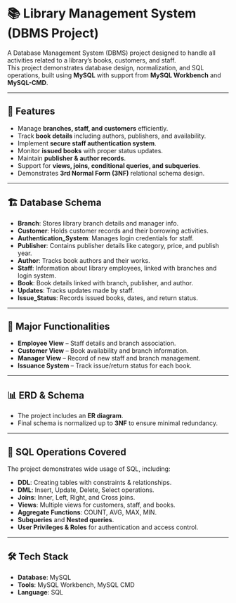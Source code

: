 # 📚 Library Management System (DBMS Project)

A Database Management System (DBMS) project designed to handle all activities related to a library’s books, customers, and staff.  
This project demonstrates database design, normalization, and SQL operations, built using **MySQL** with support from **MySQL Workbench** and **MySQL-CMD**.

---

## 🚀 Features

- Manage **branches, staff, and customers** efficiently.  
- Track **book details** including authors, publishers, and availability.  
- Implement **secure staff authentication system**.  
- Monitor **issued books** with proper status updates.  
- Maintain **publisher & author records**.  
- Support for **views, joins, conditional queries, and subqueries**.  
- Demonstrates **3rd Normal Form (3NF)** relational schema design.  

---

## 🏗️ Database Schema

- **Branch**: Stores library branch details and manager info.  
- **Customer**: Holds customer records and their borrowing activities.  
- **Authentication_System**: Manages login credentials for staff.  
- **Publisher**: Contains publisher details like category, price, and publish year.  
- **Author**: Tracks book authors and their works.  
- **Staff**: Information about library employees, linked with branches and login system.  
- **Book**: Book details linked with branch, publisher, and author.  
- **Updates**: Tracks updates made by staff.  
- **Issue_Status**: Records issued books, dates, and return status.  

---

## 🔑 Major Functionalities

- **Employee View** – Staff details and branch association.  
- **Customer View** – Book availability and branch information.  
- **Manager View** – Record of new staff and branch management.  
- **Issuance System** – Track issue/return status for each book.  

---

## 📊 ERD & Schema

- The project includes an **ER diagram**.  
- Final schema is normalized up to **3NF** to ensure minimal redundancy.  

---

## 📝 SQL Operations Covered

The project demonstrates wide usage of SQL, including:

- **DDL**: Creating tables with constraints & relationships.  
- **DML**: Insert, Update, Delete, Select operations.  
- **Joins**: Inner, Left, Right, and Cross joins.  
- **Views**: Multiple views for customers, staff, and books.  
- **Aggregate Functions**: COUNT, AVG, MAX, MIN.  
- **Subqueries** and **Nested queries**.  
- **User Privileges & Roles** for authentication and access control.  

---

## 🛠️ Tech Stack

- **Database**: MySQL  
- **Tools**: MySQL Workbench, MySQL CMD  
- **Language**: SQL  
